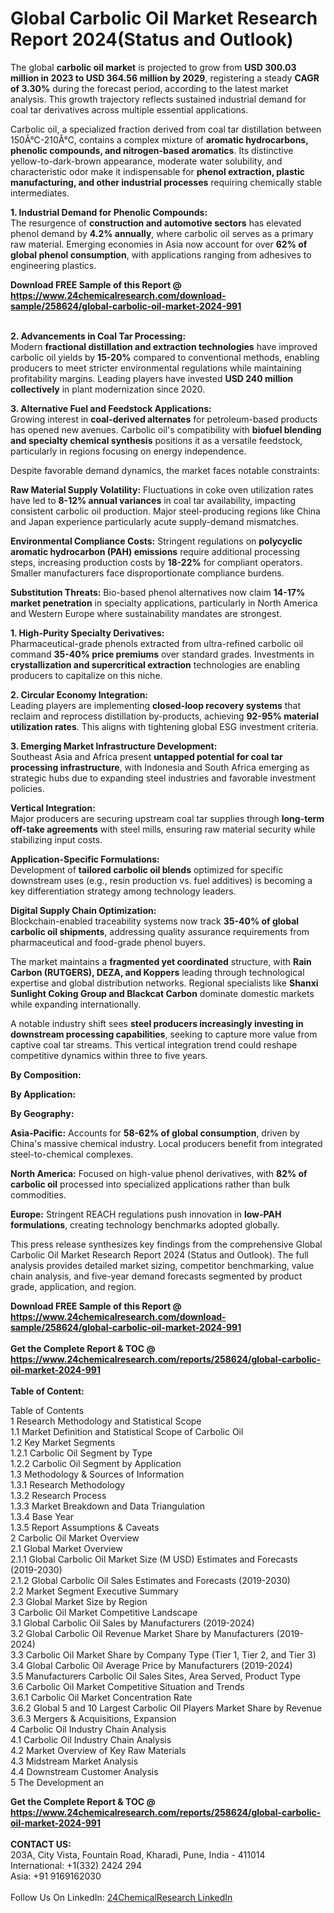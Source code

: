 <h1>Global Carbolic Oil Market Research Report 2024(Status and Outlook)</h1><p>The global <strong>carbolic oil market</strong> is projected to grow from <strong>USD 300.03 million in 2023 to USD 364.56 million by 2029</strong>, registering a steady <strong>CAGR of 3.30%</strong> during the forecast period, according to the latest market analysis. This growth trajectory reflects sustained industrial demand for coal tar derivatives across multiple essential applications.</p><p>Carbolic oil, a specialized fraction derived from coal tar distillation between 150Â°C-210Â°C, contains a complex mixture of <strong>aromatic hydrocarbons, phenolic compounds, and nitrogen-based aromatics</strong>. Its distinctive yellow-to-dark-brown appearance, moderate water solubility, and characteristic odor make it indispensable for <strong>phenol extraction, plastic manufacturing, and other industrial processes</strong> requiring chemically stable intermediates.</p><p><strong>1. Industrial Demand for Phenolic Compounds:</strong><br>
The resurgence of <strong>construction and automotive sectors</strong> has elevated phenol demand by <strong>4.2% annually</strong>, where carbolic oil serves as a primary raw material. Emerging economies in Asia now account for over <strong>62% of global phenol consumption</strong>, with applications ranging from adhesives to engineering plastics.</p><div><b>Download FREE Sample of this Report @ 
            <a href="https://www.24chemicalresearch.com/download-sample/258624/global-carbolic-oil-market-2024-991">
            https://www.24chemicalresearch.com/download-sample/258624/global-carbolic-oil-market-2024-991</a></b></div><br><p><strong>2. Advancements in Coal Tar Processing:</strong><br>
Modern <strong>fractional distillation and extraction technologies</strong> have improved carbolic oil yields by <strong>15-20%</strong> compared to conventional methods, enabling producers to meet stricter environmental regulations while maintaining profitability margins. Leading players have invested <strong>USD 240 million collectively</strong> in plant modernization since 2020.</p><p><strong>3. Alternative Fuel and Feedstock Applications:</strong><br>
Growing interest in <strong>coal-derived alternates</strong> for petroleum-based products has opened new avenues. Carbolic oil's compatibility with <strong>biofuel blending and specialty chemical synthesis</strong> positions it as a versatile feedstock, particularly in regions focusing on energy independence.</p><p>Despite favorable demand dynamics, the market faces notable constraints:</p><p><strong>Raw Material Supply Volatility:</strong> 
	Fluctuations in coke oven utilization rates have led to <strong>8-12% annual variances</strong> in coal tar availability, impacting consistent carbolic oil production. Major steel-producing regions like China and Japan experience particularly acute supply-demand mismatches.</p><p><strong>Environmental Compliance Costs:</strong>
	Stringent regulations on <strong>polycyclic aromatic hydrocarbon (PAH) emissions</strong> require additional processing steps, increasing production costs by <strong>18-22%</strong> for compliant operators. Smaller manufacturers face disproportionate compliance burdens.</p><p><strong>Substitution Threats:</strong>
	Bio-based phenol alternatives now claim <strong>14-17% market penetration</strong> in specialty applications, particularly in North America and Western Europe where sustainability mandates are strongest.</p><p><strong>1. High-Purity Specialty Derivatives:</strong><br>
Pharmaceutical-grade phenols extracted from ultra-refined carbolic oil command <strong>35-40% price premiums</strong> over standard grades. Investments in <strong>crystallization and supercritical extraction</strong> technologies are enabling producers to capitalize on this niche.</p><p><strong>2. Circular Economy Integration:</strong><br>
Leading players are implementing <strong>closed-loop recovery systems</strong> that reclaim and reprocess distillation by-products, achieving <strong>92-95% material utilization rates</strong>. This aligns with tightening global ESG investment criteria.</p><p><strong>3. Emerging Market Infrastructure Development:</strong><br>
Southeast Asia and Africa present <strong>untapped potential for coal tar processing infrastructure</strong>, with Indonesia and South Africa emerging as strategic hubs due to expanding steel industries and favorable investment policies.</p><p><strong>Vertical Integration:</strong><br>
	Major producers are securing upstream coal tar supplies through <strong>long-term off-take agreements</strong> with steel mills, ensuring raw material security while stabilizing input costs.</p><p><strong>Application-Specific Formulations:</strong><br>
	Development of <strong>tailored carbolic oil blends</strong> optimized for specific downstream uses (e.g., resin production vs. fuel additives) is becoming a key differentiation strategy among technology leaders.</p><p><strong>Digital Supply Chain Optimization:</strong><br>
	Blockchain-enabled traceability systems now track <strong>35-40% of global carbolic oil shipments</strong>, addressing quality assurance requirements from pharmaceutical and food-grade phenol buyers.</p><p>The market maintains a <strong>fragmented yet coordinated</strong> structure, with <strong>Rain Carbon (RUTGERS), DEZA, and Koppers</strong> leading through technological expertise and global distribution networks. Regional specialists like <strong>Shanxi Sunlight Coking Group and Blackcat Carbon</strong> dominate domestic markets while expanding internationally.</p><p>A notable industry shift sees <strong>steel producers increasingly investing in downstream processing capabilities</strong>, seeking to capture more value from captive coal tar streams. This vertical integration trend could reshape competitive dynamics within three to five years.</p><p><strong>By Composition:</strong></p><p><strong>By Application:</strong></p><p><strong>By Geography:</strong></p><p><strong>Asia-Pacific:</strong> Accounts for <strong>58-62% of global consumption</strong>, driven by China's massive chemical industry. Local producers benefit from integrated steel-to-chemical complexes.</p><p><strong>North America:</strong> Focused on high-value phenol derivatives, with <strong>82% of carbolic oil</strong> processed into specialized applications rather than bulk commodities.</p><p><strong>Europe:</strong> Stringent REACH regulations push innovation in <strong>low-PAH formulations</strong>, creating technology benchmarks adopted globally.</p><p>This press release synthesizes key findings from the comprehensive Global Carbolic Oil Market Research Report 2024 (Status and Outlook). The full analysis provides detailed market sizing, competitor benchmarking, value chain analysis, and five-year demand forecasts segmented by product grade, application, and region.</p><div><b>Download FREE Sample of this Report @ 
            <a href="https://www.24chemicalresearch.com/download-sample/258624/global-carbolic-oil-market-2024-991">
            https://www.24chemicalresearch.com/download-sample/258624/global-carbolic-oil-market-2024-991</a></b></div><br><div><b>Get the Complete Report & TOC @ 
            <a href="https://www.24chemicalresearch.com/reports/258624/global-carbolic-oil-market-2024-991">
            https://www.24chemicalresearch.com/reports/258624/global-carbolic-oil-market-2024-991</a></b></div><br>
            <b>Table of Content:</b><p>Table of Contents<br />
1 Research Methodology and Statistical Scope<br />
1.1 Market Definition and Statistical Scope of Carbolic Oil<br />
1.2 Key Market Segments<br />
1.2.1 Carbolic Oil Segment by Type<br />
1.2.2 Carbolic Oil Segment by Application<br />
1.3 Methodology & Sources of Information<br />
1.3.1 Research Methodology<br />
1.3.2 Research Process<br />
1.3.3 Market Breakdown and Data Triangulation<br />
1.3.4 Base Year<br />
1.3.5 Report Assumptions & Caveats<br />
2 Carbolic Oil Market Overview<br />
2.1 Global Market Overview<br />
2.1.1 Global Carbolic Oil Market Size (M USD) Estimates and Forecasts (2019-2030)<br />
2.1.2 Global Carbolic Oil Sales Estimates and Forecasts (2019-2030)<br />
2.2 Market Segment Executive Summary<br />
2.3 Global Market Size by Region<br />
3 Carbolic Oil Market Competitive Landscape<br />
3.1 Global Carbolic Oil Sales by Manufacturers (2019-2024)<br />
3.2 Global Carbolic Oil Revenue Market Share by Manufacturers (2019-2024)<br />
3.3 Carbolic Oil Market Share by Company Type (Tier 1, Tier 2, and Tier 3)<br />
3.4 Global Carbolic Oil Average Price by Manufacturers (2019-2024)<br />
3.5 Manufacturers Carbolic Oil Sales Sites, Area Served, Product Type<br />
3.6 Carbolic Oil Market Competitive Situation and Trends<br />
3.6.1 Carbolic Oil Market Concentration Rate<br />
3.6.2 Global 5 and 10 Largest Carbolic Oil Players Market Share by Revenue<br />
3.6.3 Mergers & Acquisitions, Expansion<br />
4 Carbolic Oil Industry Chain Analysis<br />
4.1 Carbolic Oil Industry Chain Analysis<br />
4.2 Market Overview of Key Raw Materials<br />
4.3 Midstream Market Analysis<br />
4.4 Downstream Customer Analysis<br />
5 The Development an</p><div><b>Get the Complete Report & TOC @ 
            <a href="https://www.24chemicalresearch.com/reports/258624/global-carbolic-oil-market-2024-991">
            https://www.24chemicalresearch.com/reports/258624/global-carbolic-oil-market-2024-991</a></b></div><br><b>CONTACT US:</b><br>
            203A, City Vista, Fountain Road, Kharadi, Pune, India - 411014<br>
            International: +1(332) 2424 294<br>
            Asia: +91 9169162030 <br><br>
            Follow Us On LinkedIn: <a href="https://www.linkedin.com/company/24chemicalresearch/">24ChemicalResearch LinkedIn</a>